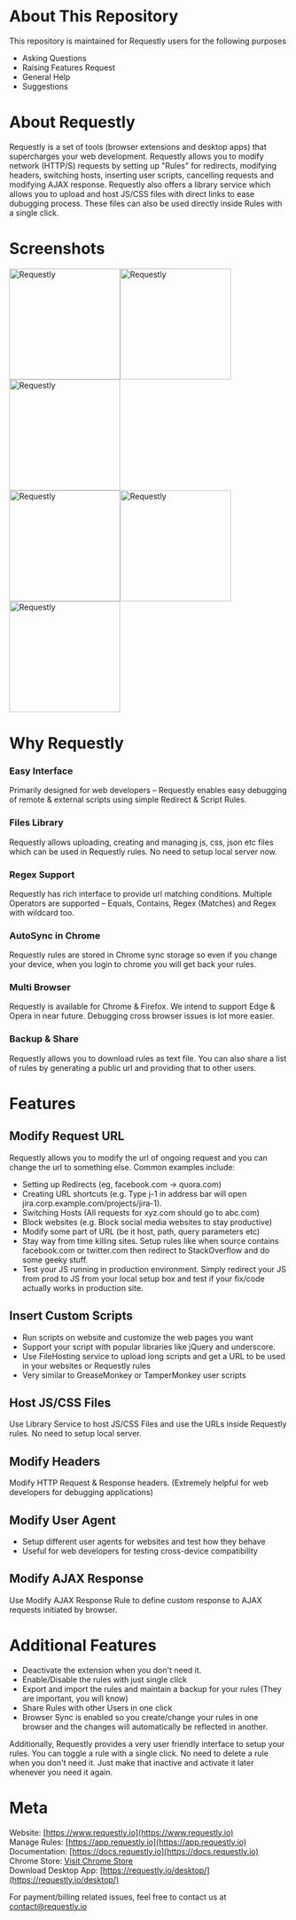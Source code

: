 
# About This Repository
This repository is maintained for Requestly users for the following purposes
- Asking Questions
- Raising Features Request
- General Help
- Suggestions

# About Requestly
Requestly is a set of tools (browser extensions and desktop apps) that supercharges your web development. Requestly allows you to modify network (HTTP/S) requests by setting up "Rules" for redirects, modifying headers, switching hosts, inserting user scripts, cancelling requests and modifying AJAX response. 
Requestly also offers a library service which allows you to upload and host JS/CSS files with direct links to ease dubugging process. These files can also be used directly inside Rules with a single click. 

# Screenshots

<a href="https://requestly.io/external/requestly-screenshots/1.png" target="_blank"><img src="https://requestly.io/external/requestly-screenshots/1.png" alt="Requestly" width="200"/></a><a href="https://requestly.io/external/requestly-screenshots/2.jpg" target="_blank"><img src="https://requestly.io/external/requestly-screenshots/2.jpg" alt="Requestly" width="200"/></a><a href="https://requestly.io/external/requestly-screenshots/3.jpg" target="_blank"><img src="https://requestly.io/external/requestly-screenshots/3.jpg" alt="Requestly" width="200"/></a><br/><a href="https://requestly.io/external/requestly-screenshots/4.jpg" target="_blank"><img src="https://requestly.io/external/requestly-screenshots/4.jpg" alt="Requestly" width="200"/></a><a href="https://requestly.io/external/requestly-screenshots/5.png" target="_blank"><img src="https://requestly.io/external/requestly-screenshots/5.png" alt="Requestly" width="200"/></a><a href="https://requestly.io/external/requestly-screenshots/6.png" target="_blank"><img src="https://requestly.io/external/requestly-screenshots/6.png" alt="Requestly" width="200"/></a>
# Why Requestly
### Easy Interface
Primarily designed for web developers – Requestly enables easy debugging of remote & external scripts using simple Redirect & Script Rules.
### Files Library

Requestly allows uploading, creating and managing js, css, json etc files which can be used in Requestly rules. No need to setup local server now.
### Regex Support

Requestly has rich interface to provide url matching conditions. Multiple Operators are supported – Equals, Contains, Regex (Matches) and Regex with wildcard too.
### AutoSync in Chrome

Requestly rules are stored in Chrome sync storage so even if you change your device, when you login to chrome you will get back your rules.
### Multi Browser

Requestly is available for Chrome & Firefox. We intend to support Edge & Opera in near future. Debugging cross browser issues is lot more easier.
### Backup & Share

Requestly allows you to download rules as text file. You can also share a list of rules by generating a public url and providing that to other users.
# Features
## Modify Request URL
Requestly allows you to modify the url of ongoing request and you can change the url to something else. Common examples include:
- Setting up Redirects (eg, facebook.com -> quora.com) 
- Creating URL shortcuts (e.g. Type j-1 in address bar will open jira.corp.example.com/projects/jira-1).
- Switching Hosts (All requests for xyz.com should go to abc.com)
- Block websites (e.g. Block social media websites to stay productive)
- Modify some part of URL (be it host, path, query parameters etc)
- Stay way from time killing sites. Setup rules like when source contains facebook.com or twitter.com then redirect to StackOverflow and do some geeky stuff.
- Test your JS running in production environment. Simply redirect your JS from prod to JS from your local setup box and test if your fix/code actually works in production site.
## Insert Custom Scripts
- Run scripts on website and customize the web pages you want
- Support your script with popular libraries like jQuery and underscore.
- Use FileHosting service to upload long scripts and get a URL to be used in your websites or Requestly rules
- Very similar to GreaseMonkey or TamperMonkey user scripts
## Host JS/CSS Files
Use Library Service to host JS/CSS Files and use the URLs inside Requestly rules. No need to setup local server.
## Modify Headers
Modify HTTP Request & Response headers. (Extremely helpful for web developers for debugging applications)
## Modify User Agent
- Setup different user agents for websites and test how they behave
- Useful for web developers for testing cross-device compatibility
## Modify AJAX Response
Use Modify AJAX Response Rule to define custom response to AJAX requests initiated by browser.

# Additional Features
- Deactivate the extension when you don't need it.
- Enable/Disable the rules with just single click
- Export and import the rules and maintain a backup for your rules (They are important, you will know)
- Share Rules with other Users in one click
- Browser Sync is enabled so you create/change your rules in one browser and the changes will automatically be reflected in another.
 
Additionally, Requestly provides a very user friendly interface to setup your rules. You can toggle a rule with a single click. No need to delete a rule when you don't need it. Just make that inactive and activate it later whenever you need it again.
# Meta
Website: [https://www.requestly.io](https://www.requestly.io) <br/>
Manage Rules: [https://app.requestly.io](https://app.requestly.io) <br/>
Documentation: [https://docs.requestly.io](https://docs.requestly.io) <br/>
Chrome Store: [Visit Chrome Store](https://chrome.google.com/webstore/detail/requestly-redirect-url-mo/mdnleldcmiljblolnjhpnblkcekpdkpa) <br/>
Download Desktop App: [https://requestly.io/desktop/](https://requestly.io/desktop/) <br/>

For payment/billing related issues, feel free to contact us at [contact@requestly.io](mailto:contact@requestly.io)
